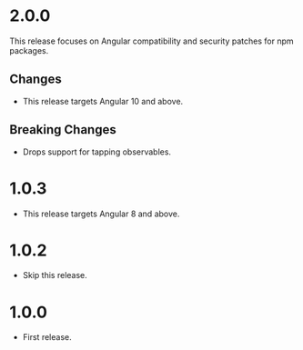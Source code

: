 # 2.0.0

This release focuses on Angular compatibility and security patches for npm packages.

## Changes
* This release targets Angular 10 and above.

## Breaking Changes
* Drops support for tapping observables. 

# 1.0.3

* This release targets Angular 8 and above.

# 1.0.2

* Skip this release.

# 1.0.0

* First release.

